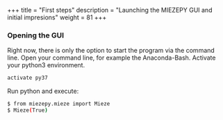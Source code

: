 +++
title = "First steps"
description = "Launching the MIEZEPY GUI and initial impresions"
weight = 81
+++

### Opening the GUI

Right now, there is only the option to start the program via the command line. Open your command line, for example the Anaconda-Bash. Activate your python3 environment. 

```bash
activate py37
```

Run python and execute:

```bash
$ from miezepy.mieze import Mieze
$ Mieze(True)
```